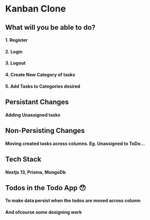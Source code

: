 # Kanban Clone
## What will you be able to do?
#### 1. Register
#### 2. Login
#### 3. Logout
#### 4. Create New Category of tasks
#### 5. Add Tasks to Categories desired

## Persistant Changes
#### Adding Unassigned tasks

## Non-Persisting Changes
#### Moving created tasks across columns. Eg. Unassigned to ToDo...

## Tech Stack
#### Nextjs 13, Prisma, MongoDb

## Todos in the Todo App 😯
#### To make data persist when the todos are moved across column
#### And ofcourse some designing work

